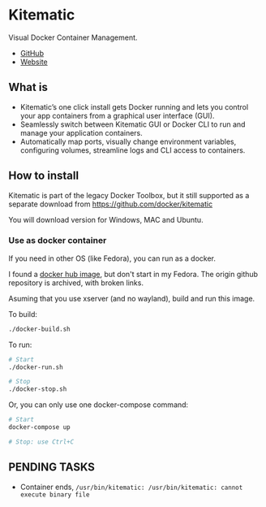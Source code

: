 # Kitematic

Visual Docker Container Management.

- [GitHub]
- [Website]

## What is

- Kitematic’s one click install gets Docker running and lets you control your app containers from a graphical user interface (GUI).
- Seamlessly switch between Kitematic GUI or Docker CLI to run and manage your application containers.
- Automatically map ports, visually change environment variables, configuring volumes, streamline logs and CLI access to containers.

## How to install

Kitematic is part of the legacy Docker Toolbox, but it still supported as a separate download from https://github.com/docker/kitematic

You will download version for Windows, MAC and Ubuntu. 

### Use as docker container

If you need in other OS (like Fedora), you can run as a docker.

I found a [docker hub image], but don't start in my Fedora. The origin github repository is archived, with broken links.

Asuming that you use xserver (and no wayland), build and run this image.

To build:
```sh
./docker-build.sh
```

To run:
```sh
# Start
./docker-run.sh

# Stop
./docker-stop.sh
```

Or, you can only use one docker-compose command:
```sh
# Start 
docker-compose up

# Stop: use Ctrl+C
```

## PENDING TASKS

- Container ends, `/usr/bin/kitematic: /usr/bin/kitematic: cannot execute binary file`



[GitHub]: https://github.com/docker/kitematic
[Website]: https://kitematic.com/
[docker hub image]: https://hub.docker.com/r/jonadev95/kitematic-docker/